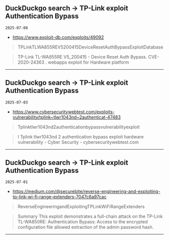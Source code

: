 ## DuckDuckgo search -> TP-Link exploit Authentication Bypass
`2025-07-08`

* https://www.exploit-db.com/exploits/49092

<blockquote>
 TPLinkTLWA855REV5200415DeviceResetAuthBypassExploitDatabase
</blockquote>
<blockquote>
TP-Link TL-WA855RE V5_200415 - Device Reset Auth Bypass. CVE-2020-24363 . webapps exploit for Hardware platform
</blockquote>

---

## DuckDuckgo search -> TP-Link exploit Authentication Bypass
`2025-07-03`

* https://www.cybersecuritywebtest.com/exploits-vulnerability/tplink~tlwr1043nd~2authenticat-47483

<blockquote>
 Tplinktlwr1043nd2authenticationbypassvulnerabilityexploit
</blockquote>
<blockquote>
l Tplink tlwr1043nd 2 authentication bypass exploit hardware vulnerability - Cyber Security - cybersecuritywebtest.com
</blockquote>

---

## DuckDuckgo search -> TP-Link exploit Authentication Bypass
`2025-07-01`

* https://medium.com/@securebite/reverse-engineering-and-exploiting-tp-link-wi-fi-range-extenders-7047c6a97cac

<blockquote>
 ReverseEngineeringandExploitingTPLinkWiFiRangeExtenders
</blockquote>
<blockquote>
Summary This exploit demonstrates a full-chain attack on the TP-Link TL-WA850RE: Authentication Bypass: Access to the encrypted configuration file allowed extraction of the admin password hash.
</blockquote>

---


